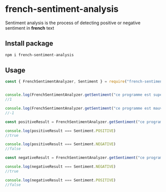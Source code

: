 # french-sentiment-analysis
Sentiment analysis is the process of detecting positive or negative sentiment in **french** text



## Install package

```sh
npm i french-sentiment-analysis 
```



## Usage

```js
const { FrenchSentimentAnalyzer, Sentiment } = require("french-sentiment-analysis")


console.log(FrenchSentimentAnalyzer.getSentiment("ce programme est super"))
//1

console.log(FrenchSentimentAnalyzer.getSentiment("ce programme est mauvais"))
//-1

const positiveResult = FrenchSentimentAnalyzer.getSentiment("ce programme est super")

console.log(positiveResult === Sentiment.POSITIVE)
//true

console.log(positiveResult === Sentiment.NEGATIVE)
//false

const negativeResult = FrenchSentimentAnalyzer.getSentiment("ce programme est mauvais")

console.log(negativeResult === Sentiment.NEGATIVE)
//true

console.log(negativeResult === Sentiment.POSITIVE)
//false

```

